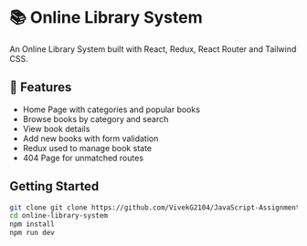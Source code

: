 # 📚 Online Library System

An Online Library System built with React, Redux, React Router and Tailwind CSS.

## 🌟 Features

- Home Page with categories and popular books
- Browse books by category and search
- View book details
- Add new books with form validation
- Redux used to manage book state
- 404 Page for unmatched routes

##  Getting Started

```bash
git clone git clone https://github.com/VivekG2104/JavaScript-Assignments/online-library-system.git
cd online-library-system
npm install
npm run dev
```